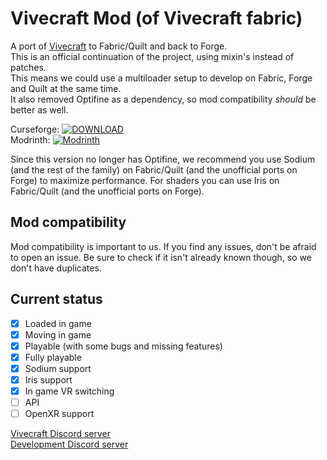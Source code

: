 # Vivecraft Mod (of Vivecraft fabric)
A port of [Vivecraft](https://www.vivecraft.org) to Fabric/Quilt and back to Forge.\
This is an official continuation of the project, using mixin's instead of patches.\
This means we could use a multiloader setup to develop on Fabric, Forge and Quilt at the same time.\
It also removed Optifine as a dependency, so mod compatibility *should* be better as well.

Curseforge: [![DOWNLOAD](https://cf.way2muchnoise.eu/title/667903.svg)](https://www.curseforge.com/minecraft/mc-mods/vivecraft)\
Modrinth: [![Modrinth](https://img.shields.io/modrinth/dt/vivecraft)](https://modrinth.com/mod/vivecraft)

Since this version no longer has Optifine, we recommend you use Sodium (and the rest of the family) on Fabric/Quilt (and the unofficial ports on Forge) to maximize performance. For shaders you can use Iris on Fabric/Quilt (and the unofficial ports on Forge).

## Mod compatibility
Mod compatibility is important to us. If you find any issues, don't be afraid to open an issue. Be sure to check if it isn't already known though, so we don't have duplicates.

## Current status
- [x] Loaded in game
- [x] Moving in game
- [x] Playable (with some bugs and missing features)
- [x] Fully playable
- [x] Sodium support
- [X] Iris support
- [X] In game VR switching
- [ ] API
- [ ] OpenXR support

[Vivecraft Discord server](https://discord.gg/2x3QCk8qa9)\
[Development Discord server](https://discord.gg/jYyyv7zhSW)
